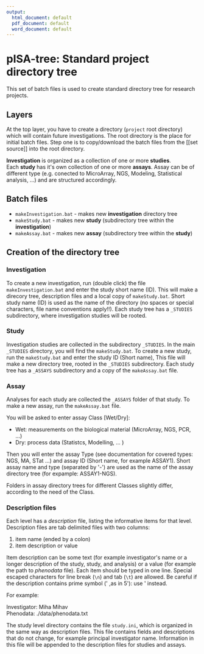 ```yaml
---
output:
  html_document: default
  pdf_document: default
  word_document: default
---
```

# pISA-tree: Standard project directory tree

This set of batch files is used to create standard directory tree for research projects.

## Layers

At the top layer, you have to create a directory (`project` root directory) 
which will contain future investigations. The root directory is the place for initial batch files.
Step one is to copy/download the batch files from the [[set source]] into the root directory.
 
**Investigation** is organized as a collection of one or more **studies**.   
Each **study** has it's own collection of one or more **assays**. Assay can be of different type
(e.g. conected to MicroArray, NGS, Modeling, Statistical analysis, ...) and are structured accordingly.

## Batch files

- `makeInvestigation.bat`	- makes new **investigation** directory tree
- `makeStudy.bat` - makes new **study** (subdirectory tree within the **investigation**)
- `makeAssay.bat` - makes new **assay** (subdirectory tree within the **study**)

## Creation of the directory tree

### Investigation

To create a new investigation, run (double click) the file `makeInvestigation.bat` and enter the study short name (ID). This will make a direcory tree, description files and a local copy of `makeStudy.bat`. Short study name (ID) is used as the name of the directory (no spaces or special characters, file name conventions apply!!). Each study tree has a `_STUDIES` subdirectory, where investigation studies will be rooted.

### Study

Investigation studies are collected in the subdirectory `_STUDIES`. In the main `_STUDIES` directory, you will find the `makeStudy.bat`. To create a new study, run the `makeStudy.bat` and enter the study ID (Short name), This file will make a new directory tree, rooted in the `_STUDIES` subdirectory. Each study tree has a `_ASSAYS` subdirectory and a copy of the `makeAssay.bat` file.

### Assay

Analyses for each study are collected the `_ASSAYS` folder of that study. To make a new assay, run the `makeAssay.bat` file.

 You will be asked to enter assay Class [Wet/Dry]:

* Wet: measurements on the biological material (MicroArray, NGS, PCR, ...)
* Dry: process data (Statistcs, Modelling, ... )

Then you will enter the assay Type (see documentation for covered types: NGS, MA, STat ...) and
assay ID (Short name, for example ASSAY1). Short assay name and type (separated by '-') are used as the name of the assay directory tree (for expample: ASSAY1-NGS).

Folders in assay directory trees for different Classes slightly differ, according to the need of the Class. 

### Description files

Each level has a *description* file, listing the informative items for that level. 
Description files are tab delimited files with two columns:  

1. item name (ended by a colon)
2. item description or value

Item description can be some text (for example investigator's name or a longer description of the study, study, and analysis) 
or a value (for example the path to *phenodata* file). Each item should be typed in one line. Special escaped characters for line break (`\n`) and tab (`\t`) are allowed. Be careful if the description contains prime symbol (' ,as in 5'): use \' instead.  

For example:

Investigator:	Miha Mihav  
Phenodata:	./data/phenodata.txt

The study level directory contains the file `study.ini`, which is organized in the same way as description files. 
This file contains fields and descriptions that do not change, for example principal investigator name. 
Information in this file will be appended to the description files for studies and assays.

